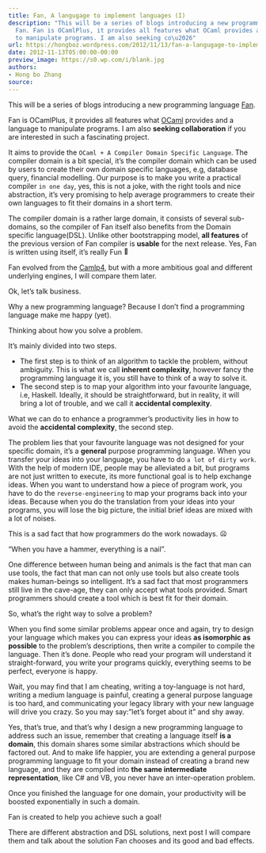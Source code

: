 ```yaml
---
title: Fan, A langugage to implement languages (I)
description: "This will be a series of blogs introducing a new programming language
  Fan. Fan is OCamlPlus, it provides all features what OCaml provides and a language
  to manipulate programs. I am also seeking co\u2026"
url: https://hongboz.wordpress.com/2012/11/13/fan-a-langugage-to-implement-languages-i/
date: 2012-11-13T05:00:00-00:00
preview_image: https://s0.wp.com/i/blank.jpg
authors:
- Hong bo Zhang
source:
---
```



<p>This will be a series of blogs introducing a new programming language <a href="https://github.com/bobzhang/Fan">Fan</a>. </p>
<p> Fan is OCamlPlus, it provides all features what <a href="http://caml.inria.fr/">OCaml</a> provides and a language to manipulate programs. I am also <b>seeking collaboration</b> if you are interested in such a fascinating project. </p>
<p> It aims to provide the <code>OCaml + A Compiler Domain Specific Language</code>. The compiler domain is a bit special, it’s the compiler domain which can be used by users to create their own domain specific languages, e.g, database query, financial modelling. Our purpose is to make you write a practical compiler <code>in one day</code>, yes, this is not a joke, with the right tools and nice abstraction, it’s very promising to help average programmers to create their own languages to fit their domains in a short term. </p>
<p> The compiler domain is a rather large domain, it consists of several sub-domains, so the compiler of Fan itself also benefits from the Domain specific language(DSL). Unlike other bootstrapping model, <b>all features</b> of the previous version of Fan compiler is <b>usable</b> for the next release. Yes, Fan is written using itself, it’s really Fun <img src="https://s0.wp.com/wp-content/mu-plugins/wpcom-smileys/twemoji/2/72x72/1f642.png" alt="🙂" class="wp-smiley" style="height: 1em; max-height: 1em;"> </p>
<p> Fan evolved from the <a href="http://brion.inria.fr/gallium/index.php/Camlp4">Camlp4</a>, but with a more ambitious goal and different underlying engines, I will compare them later. </p>
<p> Ok, let’s talk business. </p>
<p> Why a new programming language? Because I don’t find a programming language make me happy (yet). </p>
<p> Thinking about how you solve a problem. </p>
<p> It’s mainly divided into two steps. </p>
<ul>
<li>The first step is to think of an algorithm to tackle the problem,   without ambiguity. This is what we call <b>inherent complexity</b>,   however fancy the programming language it is, you still have to think   of a way to solve it.  </li>
<li>The second step is to map your algorithm into your favourite   language, i.e, Haskell. Ideally, it should be straightforward, but   in reality, it will bring a lot of trouble, and we call it   <b>accidental complexity</b>. </li>
</ul>
<p>   What we can do to enhance a programmer’s productivity lies in how to avoid the <b>accidental complexity</b>, the second step. </p>
<p> The problem lies that your favourite language was not designed for your specific domain, it’s a <b>general</b> purpose programming language. When you transfer your ideas into your language, you have to do <code>a lot of dirty work</code>. With the help of modern IDE, people may be alleviated a bit, but programs are not just written to execute, its more functional goal is to help exchange ideas. When you want to understand how a piece of program work, you have to do the <code>reverse-engineering</code> to map your programs back into your ideas. Because when you do the translation from your ideas into your programs, you will lose the big picture, the initial brief ideas are mixed with a lot of noises. </p>
<p> This is a sad fact that how programmers do the work nowadays. <img src="https://s0.wp.com/wp-content/mu-plugins/wpcom-smileys/twemoji/2/72x72/1f626.png" alt="😦" class="wp-smiley" style="height: 1em; max-height: 1em;"> </p>
<p> “When you have a hammer, everything is a nail”. </p>
<p> One difference between human being and animals is the fact that man can use tools, the fact that man can not only use tools but also create tools makes human-beings so intelligent. It’s a sad fact that most programmers still live in the cave-age, they can only accept what tools provided. Smart programmers should create a tool which is best fit for their domain. </p>
<p> So, what’s the right way to solve a problem? </p>
<p> When you find some similar problems appear once and again, try to design your language which makes you can express your ideas <b>as isomorphic as possible</b> to the problem’s descriptions, then write a compiler to compile the language. Then it’s done. People who read your program will understand it straight-forward, you write your programs quickly, everything seems to be perfect, everyone is happy. </p>
<p> Wait, you may find that I am cheating, writing a toy-language is not hard, writing a medium language is painful, creating a general purpose language is too hard, and communicating your legacy library with your new language will drive you crazy. So you may say:”let’s forget about it” and shy away. </p>
<p> Yes, that’s true, and that’s why I design a new programming language to address such an issue, remember that creating a language itself <b>is a domain</b>, this domain shares some similar abstractions which should be factored out. And to make life happier, you are extending a general purpose programming language to fit your domain instead of creating a brand new language, and they are compiled into <b>the same intermediate representation</b>, like C# and VB, you never have an inter-operation problem. </p>
<p> Once you finished the language for one domain, your productivity will be boosted exponentially in such a domain. </p>
<p> Fan is created to help you achieve such a goal! </p>
<p> There are different abstraction and DSL solutions, next post I will compare them and talk about the solution Fan chooses and its good and bad effects. </p>

